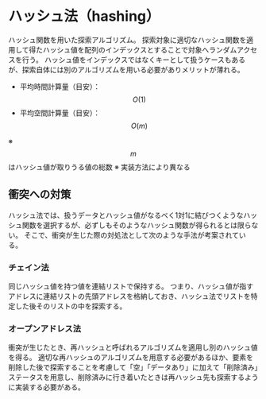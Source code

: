 # ハッシュ法（hashing）

ハッシュ関数を用いた探索アルゴリズム。
探索対象に適切なハッシュ関数を適用して得たハッシュ値を配列のインデックスとすることで対象へランダムアクセスを行う。
ハッシュ値をインデックスではなくキーとして扱うケースもあるが、探索自体には別のアルゴリズムを用いる必要がありメリットが薄れる。

* 平均時間計算量（目安）：$$O(1)$$
* 平均空間計算量（目安）：$$O(m)$$

※ $$m$$ はハッシュ値が取りうる値の総数
※ 実装方法により異なる

## 衝突への対策

ハッシュ法では、扱うデータとハッシュ値がなるべく1対1に結びつくようなハッシュ関数を選択するが、必ずしもそのようなハッシュ関数が得られるとは限らない。
そこで、衝突が生じた際の対処法として次のような手法が考案されている。

### チェイン法

同じハッシュ値を持つ値を連結リストで保持する。
つまり、ハッシュ値が指すアドレスに連結リストの先頭アドレスを格納しておき、ハッシュ法でリストを特定した後そのリストの中を探索する。

### オープンアドレス法

衝突が生じたとき、再ハッシュと呼ばれるアルゴリズムを適用し別のハッシュ値を得る。
適切な再ハッシュのアルゴリズムを用意する必要があるほか、要素を削除した後で探索することを考慮して「空」「データあり」に加えて「削除済み」ステータスを用意し、削除済みに行き着いたときは再ハッシュ先も探索するように実装する必要がある。
